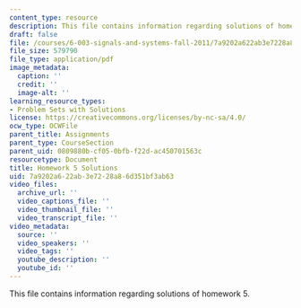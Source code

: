 ```yaml
---
content_type: resource
description: This file contains information regarding solutions of homework 5.
draft: false
file: /courses/6-003-signals-and-systems-fall-2011/7a9202a622ab3e7228a86d351bf3ab63_MIT6_003F11_sol05.pdf
file_size: 579790
file_type: application/pdf
image_metadata:
  caption: ''
  credit: ''
  image-alt: ''
learning_resource_types:
- Problem Sets with Solutions
license: https://creativecommons.org/licenses/by-nc-sa/4.0/
ocw_type: OCWFile
parent_title: Assignments
parent_type: CourseSection
parent_uid: 0809880b-cf05-0bfb-f22d-ac450701563c
resourcetype: Document
title: Homework 5 Solutions
uid: 7a9202a6-22ab-3e72-28a8-6d351bf3ab63
video_files:
  archive_url: ''
  video_captions_file: ''
  video_thumbnail_file: ''
  video_transcript_file: ''
video_metadata:
  source: ''
  video_speakers: ''
  video_tags: ''
  youtube_description: ''
  youtube_id: ''
---
```

This file contains information regarding solutions of homework 5.